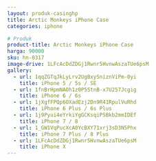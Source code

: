 ```yaml
---
layout: produk-casinghp
title: Arctic Monkeys iPhone Case
categories: iphone

# Produk
product-title: Arctic Monkeys iPhone Case
harga: 90000
sku: hn-0317
image-drive: 1LFcAcDdZDGj1Rwnr5HvnwAszaTUe6psM
gallery:
  - url: 1qqZGTqJkLyLrv2UgBxySniznViPm-0yi
    title: iPhone 5 / 5s / SE
  - url: 1fnBrHpmNAOh1z0P5StnB-x7U257Jcgig
    title: iPhone 6 / 6s
  - url: 1jXgfFPQp6OXadEzj2Dn9R41RpulVuRhd
    title: iPhone 6 Plus / 6s Plus
  - url: 1j9Pyui4eYrkiYgGCKsqiPSBkb2mmIDEf
    title: iPhone 7 / 8
  - url: 1_GW1VqPucXcA0YcBXY71xrj3sD3N5Phx
    title: iPhone 7 Plus / 8 Plus
  - url: 1LFcAcDdZDGj1Rwnr5HvnwAszaTUe6psM
    title: iPhone X
---
```

